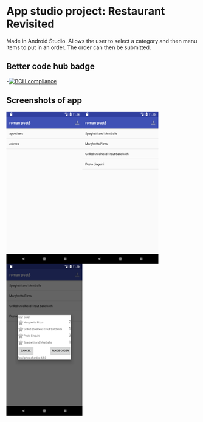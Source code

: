 # App studio project: Restaurant Revisited
Made in Android Studio. Allows the user to select a category and then menu items to put in an order. The order can then be submitted.
## Better code hub badge
-[![BCH compliance](https://bettercodehub.com/edge/badge/romanlakerveld/roman-pset5?branch=master)](https://bettercodehub.com/)

## Screenshots of app
<a href="url"><img src="https://github.com/romanlakerveld/roman-pset5.2/blob/master/app/sampledata/sc1.png" align="left" height="400" width="200" ></a>
<a href="url"><img src="https://github.com/romanlakerveld/roman-pset5.2/blob/master/app/sampledata/sc2.png" align="left" height="400" width="200" ></a>
<a href="url"><img src="https://github.com/romanlakerveld/roman-pset5.2/blob/master/app/sampledata/sc3.png" align="left" height="400" width="200" ></a>
